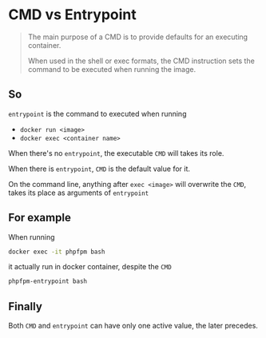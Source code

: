 # CMD vs Entrypoint

> The main purpose of a CMD is to provide defaults for an executing container. 
>
> When used in the shell or exec formats, the CMD instruction sets the command to be executed when running the image.

## So

`entrypoint` is the command to executed when running

- `docker run <image>`
- `docker exec <container name>`

When there's no `entrypoint`, the executable `CMD` will takes its role.

When there is `entrypoint`, `CMD` is the default value for it.

On the command line, anything after `exec <image>` will overwrite the `CMD`, takes its place as arguments of `entrypoint`

## For example

When running

```bash
docker exec -it phpfpm bash
```

it actually run in docker container, despite the `CMD`

```bash
phpfpm-entrypoint bash
```

## Finally

Both `CMD` and `entrypoint` can have only one active value, the later precedes.
